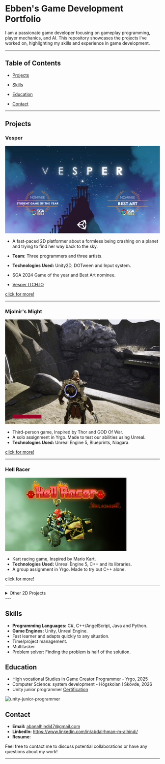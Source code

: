 
# Ebben's Game Development Portfolio

I am a passionate game developer focusing on gameplay programming, player mechanics, and AI.
This repository showcases the projects I've worked on, highlighting my skills and experience in game development.

---

## Table of Contents
- [Projects](#Projects)

- [Skills](#Skills)

- [Education](#Education)

- [Contact](#Contact)

---

## Projects

### Vesper

![Thumbnail](/Vesper/Images/vesper_thumb_16_9.png)


- A fast-paced 2D platformer about a formless being crashing on a planet and trying to find her way back to the sky.
- **Team:** Three programmers and three artists.
- **Technologies Used:** Unity2D, DOTween and Input system.
- SGA 2024 Game of the year and Best Art nominee. 

- [Vesper ITCH.IO](https://yrgo-game-creator.itch.io/vesper)
  
[click for more!](https://github.com/Samurai-Ebben/Portflio/tree/main/Vesper)

---


### Mjolnir's Might
  ![](/MjolnirsMight/Images/Trhowingrecalling-ezgif.com-optimize.gif)

-  Third-person game, Inspired by Thor and GOD Of War.
-  A solo assignment in Yrgo. Made to test our abilities using Unreal.
-  **Technologies Used:** Unreal Engine 5, Blueprints, Niagara.

[click for more!](https://github.com/Samurai-Ebben/Portflio/tree/main/MjolnirsMight)

---

### Hell Racer
![](/HellRacer/Images/Thumbnail.png)

-  Kart racing game, Inspired by Mario Kart.
-  **Technologies Used:** Unreal Engine 5, C++ and its libraries.
-  A group assignment in Yrgo. Made to try out C++ alone.

[click for more!](https://github.com/Samurai-Ebben/Portflio/tree/main/HellRacer)

---
<details >
          <summary>Other 2D Projects</summary>
  


### Kat-boom
![Thumbnail_katboom](/Kat-boom/Images/splashart.png)

- A small project made in 4 days. A cat ghost looking for its yarnball to rest in peace.
- My role in this project is Lead Programmer responsible for the player mechanics and gameplay.
- **Technologies Used:** Unity and Lootlocker database.
- [Katboom On Itch.IO](https://ebben.itch.io/katboom)

[click for more!](https://github.com/Samurai-Ebben/Portflio/tree/main/Kat-boom)

---
### A-B-C (Auto-Battling-Cards)

![](/ABC/Images/GamePlay3.gif)

-  A simple mobile online auto battle, card game with a twist.
-  A solo assignment in Yrgo. Made to test our abilities using database.
-  **Technologies Used:** Unity, DOTween, Firebase, Shader graph system.


[click for more!](https://github.com/Samurai-Ebben/Portflio/tree/main/ABC)

---

</details>
--- 

## Skills

- **Programming Languages:** C#, C++/AngelScript, Java and Python.
- **Game Engines:** Unity, Unreal Engine.
- Fast learner and adapts quickly to any situation.
- Time/project management.
- Multitasker
- Problem solver: Finding the problem is half of the solution.


## Education

- High vocational Studies in Game Creator Programmer - Yrgo, 2025
- Computer Science: system development - Högskolan I Skövde, 2026
- Unity junior programmer [Certification](https://www.credly.com/badges/b8378b37-06ee-4570-a708-e0825a83b21f/public_url)

![unity-junior-programmer](https://github.com/Samurai-Ebben/Portfolio/assets/71189461/335d9e9c-2a31-40c2-b707-aedfcae258bc)

## Contact

- **Email:** abanalhindi47@gmail.com
- **LinkedIn:** https://www.linkedin.com/in/abdalrhman-m-alhindi/
- **Resume:** <a href="myFile.js" download> </a>

Feel free to contact me to discuss potential collaborations or have any questions about my work!

---
